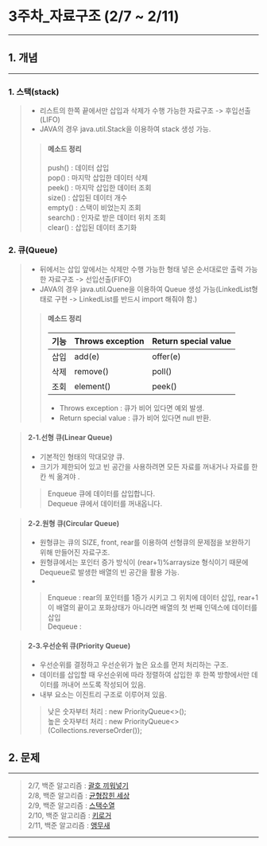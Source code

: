 # 3주차_자료구조 (2/7 ~ 2/11)
------------------------
## 1. 개념
------------------------
### 1. 스택(stack)
> - 리스트의 한쪽 끝에서만 삽입과 삭제가 수행 가능한 자료구조 -> 후입선출(LIFO)
> - JAVA의 경우 java.util.Stack을 이용하여 stack 생성 가능.
>> #### 메소드 정리
>> push()   : 데이터 삽입 </br>
>> pop()    : 마지막 삽입한 데이터 삭제 </br>
>> peek()   : 마지막 삽입한 데이터 조회 </br>
>> size()   : 삽입된 데이터 개수 </br>
>> empty()  : 스택이 비었는지 조회 </br>
>> search() : 인자로 받은 데이터 위치 조회 </br>
>> clear()  : 삽입된 데이터 초기화 </br>

### 2. 큐(Queue)
> - 뒤에서는 삽입 앞에서는 삭제만 수행 가능한 형태 넣은 순서대로만 출력 가능한 자료구조 -> 선입선출(FIFO)
> - JAVA의 경우 java.util.Quene을 이용하여 Queue 생성 가능(LinkedList형태로 구현 -> LinkedList를 반드시 import 해줘야 함.)
>> #### 메소드 정리
>> | 기능 | Throws exception | Return special value |
>> | ------ | --------- | --------- |
>> | 삽입 | add(e) | offer(e) |
>> | 삭제 | remove() | poll() |
>> | 조회 | element() | peek() |
>> - Throws exception     : 큐가 비어 있다면 예외 발생. </br>
>> - Return special value : 큐가 비어 있다면 null 반환. </br>

> #### 2-1.선형 큐(Linear Queue)
> - 기본적인 형태의 막대모양 큐.
> - 크기가 제한되어 있고 빈 공간을 사용하려면 모든 자료를 꺼내거나 자료를 한칸 씩 옮겨야 .
>> Enqueue 큐에 데이터를 삽입합니다. </br>
>> Dequeue 큐에서 데이터를 꺼내옵니다. </br>

> #### 2-2.원형 큐(Circular Queue)
> - 원형큐는 큐의 SIZE, front, rear를 이용하여 선형큐의 문제점을 보완하기 위해 만들어진 자료구조.
> - 원형큐에서는 포인터 증가 방식이 (rear+1)%arraysize 형식이기 때문에 Dequeue로 발생한 배열의 빈 공간을 활용 가능. 
> -   
>> Enqueue : rear의 포인터를 1증가 시키고 그 위치에 데이터 삽입, rear+1이 배열의 끝이고 포화상태가 아니라면 배열의 첫 번째 인덱스에 데이터를 삽입 </br>
>> Dequeue :  </br>

> #### 2-3.우선순위 큐(Priority Queue)
> - 우선순위를 결정하고 우선순위가 높은 요소를 먼저 처리하는 구조.
> - 데이터를 삽입할 때 우선순위에 따라 정렬하여 삽입한 후 한쪽 방향에서만 데이터를 꺼내어 쓰도록 작성되어 있음.
> - 내부 요소는 이진트리 구조로 이루어져 있음.
>> 낮은 숫자부터 처리 : new PriorityQueue<>(); </br>
>> 높은 숫자부터 처리 : new PriorityQueue<>(Collections.reverseOrder()); </br>

## 2. 문제
-------------------------
> 2/7, 백준 알고리즘 : [괄호 끼워넣기](https://www.acmicpc.net/problem/11899) </br>
> 2/8, 백준 알고리즘 : [균형잡힌 세상](https://www.acmicpc.net/problem/4949) </br>
> 2/9, 백준 알고리즘 : [스택수열](https://www.acmicpc.net/problem/1874) </br>
> 2/10, 백준 알고리즘 : [키로거](https://www.acmicpc.net/problem/5397) </br>
> 2/11, 백준 알고리즘 : [앵무새](https://www.acmicpc.net/problem/14713) </br>

------------------------
